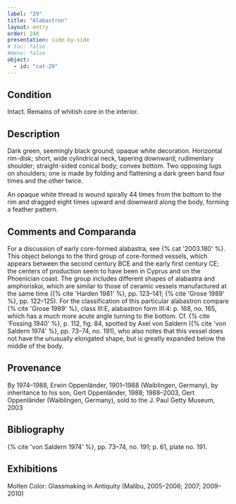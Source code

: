 ```yaml
---
label: "29"
title: "Alabastron"
layout: entry
order: 240
presentation: side-by-side
# toc: false
#menu: false 
object:
  - id: "cat-29"
---
```


## Condition

Intact. Remains of whitish core in the interior.

## Description

Dark green, seemingly black ground; opaque white decoration. Horizontal rim-disk; short, wide cylindrical neck, tapering downward; rudimentary shoulder; straight-sided conical body; convex bottom. Two opposing lugs on shoulders; one is made by folding and flattening a dark green band four times and the other twice.

An opaque white thread is wound spirally 44 times from the bottom to the rim and dragged eight times upward and downward along the body, forming a feather pattern.

## Comments and Comparanda

For a discussion of early core-formed alabastra, see {% cat '2003.180' %}. This object belongs to the third group of core-formed vessels, which appears between the second century BCE and the early first century CE; the centers of production seem to have been in Cyprus and on the Phoenician coast. The group includes different shapes of alabastra and amphoriskoi, which are similar to those of ceramic vessels manufactured at the same time ({% cite 'Harden 1981' %}, pp. 123–141; {% cite 'Grose 1989' %}, pp. 122–125). For the classification of this particular alabastron compare {% cite 'Grose 1989' %}, class III:E, alabastron form III:4: p. 168, no. 165, which has a much more acute angle turning to the bottom. Cf. {% cite 'Fossing 1940' %}, p. 112, fig. 84, spotted by Axel von Saldern ({% cite 'von Saldern 1974' %}, pp. 73–74, no. 191), who also notes that this vessel does not have the unusually elongated shape, but is greatly expanded below the middle of the body.

## Provenance

By 1974–1988, Erwin Oppenländer, 1901–1988 (Waiblingen, Germany), by inheritance to his son, Gert Oppenländer, 1988; 1988–2003, Gert Oppenländer (Waiblingen, Germany), sold to the J. Paul Getty Museum, 2003

## Bibliography

{% cite 'von Saldern 1974' %}, pp. 73–74, no. 191; p. 61, plate no. 191.

## Exhibitions

Molten Color: Glassmaking in Antiquity (Malibu, 2005–2006; 2007; 2009–2010)
